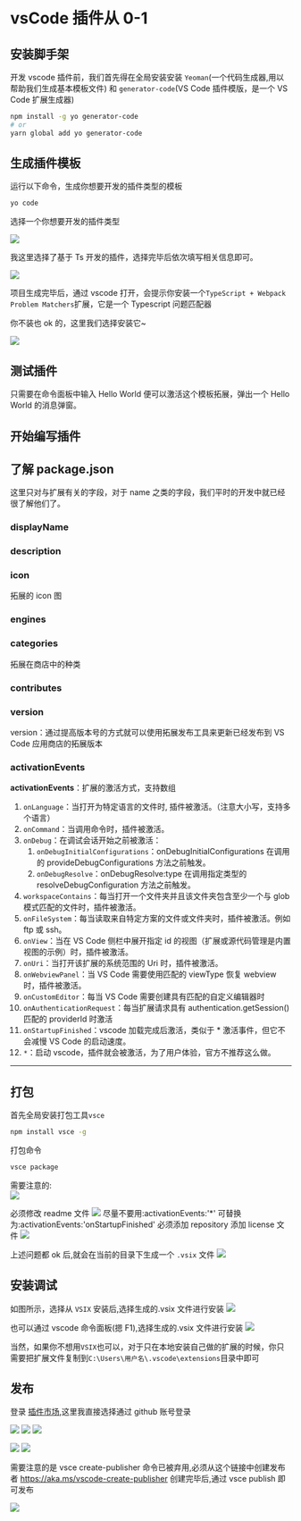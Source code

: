 # vsCode 插件从 0-1

## 安装脚手架

开发 vscode 插件前，我们首先得在全局安装安装 `Yeoman`(一个代码生成器,用以帮助我们生成基本模板文件) 和 `generator-code`(VS Code 插件模版，是一个 VS Code 扩展生成器)

```sh
npm install -g yo generator-code
# or
yarn global add yo generator-code
```

## 生成插件模板

运行以下命令，生成你想要开发的插件类型的模板

```sh
yo code
```

选择一个你想要开发的插件类型

![](https://gitee.com/wangrongding/image-house/raw/master/images/202202031439542.png)

我这里选择了基于 Ts 开发的插件，选择完毕后依次填写相关信息即可。

![](https://gitee.com/wangrongding/image-house/raw/master/images/202202031454975.png)

项目生成完毕后，通过 vscode 打开，会提示你安装一个`TypeScript + Webpack Problem Matchers`扩展，它是一个 Typescript 问题匹配器

你不装也 ok 的，这里我们选择安装它~

![](https://gitee.com/wangrongding/image-house/raw/master/images/202202031534499.jpg)

## 测试插件

只需要在命令面板中输入 Hello World 便可以激活这个模板拓展，弹出一个 Hello World 的消息弹窗。

## 开始编写插件

## 了解 package.json

这里只对与扩展有关的字段，对于 name 之类的字段，我们平时的开发中就已经很了解他们了。

### displayName

### description

### icon

拓展的 icon 图

### engines

### categories

拓展在商店中的种类

### contributes

### version

version：通过提高版本号的方式就可以使用拓展发布工具来更新已经发布到 VS Code 应用商店的拓展版本

### activationEvents

**activationEvents**：扩展的激活方式，支持数组

1. `onLanguage`：当打开为特定语言的文件时, 插件被激活。（注意大小写，支持多个语言）
1. `onCommand`：当调用命令时，插件被激活。
1. `onDebug`：在调试会话开始之前被激活：
   1. `onDebugInitialConfigurations`：onDebugInitialConfigurations 在调用的 provideDebugConfigurations 方法之前触发。
   1. `onDebugResolve`：onDebugResolve:type 在调用指定类型的 resolveDebugConfiguration 方法之前触发。
1. `workspaceContains`：每当打开一个文件夹并且该文件夹包含至少一个与 glob 模式匹配的文件时，插件被激活。
1. `onFileSystem`：每当读取来自特定方案的文件或文件夹时，插件被激活。例如 ftp 或 ssh。
1. `onView`：当在 VS Code 侧栏中展开指定 id 的视图（扩展或源代码管理是内置视图的示例）时，插件被激活。
1. `onUri`：当打开该扩展的系统范围的 Uri 时，插件被激活。
1. `onWebviewPanel`：当 VS Code 需要使用匹配的 viewType 恢复 webview 时，插件被激活。
1. `onCustomEditor`：每当 VS Code 需要创建具有匹配的自定义编辑器时
1. `onAuthenticationRequest`：每当扩展请求具有 authentication.getSession()匹配的 providerId 时激活
1. `onStartupFinished`：vscode 加载完成后激活，类似于 \* 激活事件，但它不会减慢 VS Code 的启动速度。
1. `*`：启动 vscode，插件就会被激活，为了用户体验，官方不推荐这么做。

---

## 打包

首先全局安装打包工具`vsce`

```sh
npm install vsce -g
```

打包命令

```sh
vsce package
```

需要注意的:  
![](https://gitee.com/wangrongding/image-house/raw/master/images/202202070110836.png)

必须修改 readme 文件
![](https://gitee.com/wangrongding/image-house/raw/master/images/202202070135878.png)
尽量不要用:activationEvents:'\*'
可替换为:activationEvents:'onStartupFinished'
必须添加 repository
添加 license 文件
![](https://gitee.com/wangrongding/image-house/raw/master/images/202202070142997.png)

上述问题都 ok 后,就会在当前的目录下生成一个 `.vsix` 文件
![](https://gitee.com/wangrongding/image-house/raw/master/images/202202070142997.png)

## 安装调试

如图所示，选择从 `VSIX` 安装后,选择生成的.vsix 文件进行安装
![](https://gitee.com/wangrongding/image-house/raw/master/images/202202031410687.jpg)

也可以通过 vscode 命令面板(摁 F1),选择生成的.vsix 文件进行安装
![](https://gitee.com/wangrongding/image-house/raw/master/images/202202032045885.png)

当然，如果你不想用`VSIX`也可以，对于只在本地安装自己做的扩展的时候，你只需要把扩展文件复制到`C:\Users\用户名\.vscode\extensions`目录中即可

## 发布

登录 [插件市场](https://marketplace.visualstudio.com/VSCode),这里我直接选择通过 github 账号登录

![](https://gitee.com/wangrongding/image-house/raw/master/images/202202070225731.jpg)
![](https://gitee.com/wangrongding/image-house/raw/master/images/202202070226617.jpg)
![](https://gitee.com/wangrongding/image-house/raw/master/images/202202070226483.png)

![](https://gitee.com/wangrongding/image-house/raw/master/images/202202070241391.png)
![](https://gitee.com/wangrongding/image-house/raw/master/images/202202070230076.png)

需要注意的是
vsce create-publisher 命令已被弃用,必须从这个链接中创建发布者
https://aka.ms/vscode-create-publisher
创建完毕后,通过 vsce publish 即可发布

![](https://gitee.com/wangrongding/image-house/raw/master/images/202202070257156.png)
